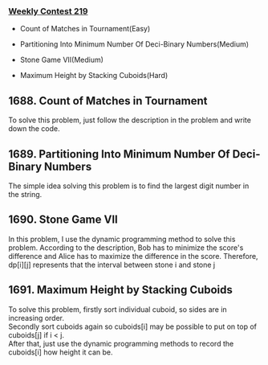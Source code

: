 ### [Weekly Contest 219](https://leetcode.com/contest/weekly-contest-219)

- Count of Matches in Tournament(Easy)

- Partitioning Into Minimum Number Of Deci-Binary Numbers(Medium)

- Stone Game VII(Medium)

- Maximum Height by Stacking Cuboids(Hard)

## 1688. Count of Matches in Tournament
To solve this problem, just follow the description in the problem and write down the code.

## 1689. Partitioning Into Minimum Number Of Deci-Binary Numbers
The simple idea solving this problem is to find the largest digit number in the string.

## 1690. Stone Game VII

In this problem, I use the dynamic programming method to solve this problem.
According to the description, Bob has to minimize the score's difference and Alice has to maximize the difference in the score.
Therefore, dp[i][j] represents that the interval between stone i and stone j

## 1691. Maximum Height by Stacking Cuboids
To solve this problem, firstly sort individual cuboid, so sides are in increasing order.<br>
Secondly sort cuboids again so cuboids[i] may be possible to put on top of cuboids[j] if i < j.<br>
After that, just use the dynamic programming methods to record the cuboids[i] how height it can be.
